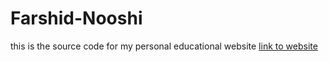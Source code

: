 # Farshid-Nooshi

this is the source code for my personal educational website [link to website](https://ce.aut.ac.ir/~Farshid_Nooshi/)
